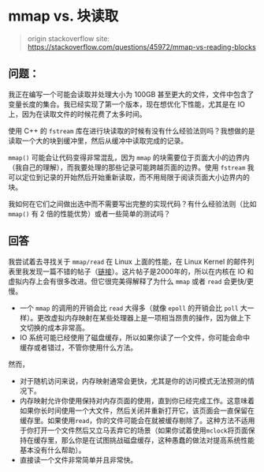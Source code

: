 # mmap vs. 块读取

> origin stackoverflow site: https://stackoverflow.com/questions/45972/mmap-vs-reading-blocks

## 问题：

我正在编写一个可能会读取并处理大小为 100GB 甚至更大的文件，文件中包含了变量长度的集合。我已经实现了第一个版本，现在想优化下性能，尤其是在 IO 上，因为在读取文件的时候花费了太多时间。

使用 C++ 的 `fstream` 库在进行块读取的时候有没有什么经验法则吗？我想做的是读取一个大的块到缓冲里，然后从缓冲中读取完成的记录。

`mmap()` 可能会让代码变得非常混乱，因为 `mmap` 的块需要位于页面大小的边界内（我自己的理解），而我要处理的那些记录可能跨越页面的边界。使用 `fstream` 我可以定位到记录的开始然后开始重新读取，而不用局限于阅读页面大小边界内的块。

我如何在它们之间做出选中而不需要写出完整的实现代码？有什么经验法则（比如 `mmap()` 有 2 倍的性能优势）或者一些简单的测试吗？

## 回答

我尝试着去寻找关于 `mmap/read` 在 Linux 上面的性能，在 Linux Kernel 的邮件列表里我发现一篇不错的帖子（[链接](http://marc.info/?l=linux-kernel&m=95496636207616&w=2)）。这片帖子是2000年的，所以在内核在 IO 和虚拟内存上会有很多改进。但它很完美得解释了为什么 `mmap` 或者 `read` 会更快/更慢。

- 一个 `mmap` 的调用的开销会比 `read` 大得多（就像 `epoll` 的开销会比 `poll` 大一样）。更改虚拟内存映射在某些处理器上是一项相当昂贵的操作，因为做上下文切换的成本非常高。
- IO 系统可能已经使用了磁盘缓存，所以如果你读了一个文件，你可能会命中缓存或者错过，不管你使用什么方法。

然而，

- 对于随机访问来说，内存映射通常会更快，尤其是你的访问模式无法预测的情况下。
- 内存映射允许你使用保持对内存页面的使用，直到你已经完成工作。这意味着如果你长时间使用一个大文件，然后关闭并重新打开它，该页面会一直保留在缓存里。如果使用`read`，你的文件可能会在就被缓存剔除了。这种方法不适用于你打开一个文件然后又立马丢弃它的场景（如果你试着使用`mclock`将页面保持在缓存里，那么你是在试图挑战磁盘缓存，这种愚蠢的做法对提高系统性能基本没有什么帮助）。
- 直接读一个文件非常简单并且非常快。